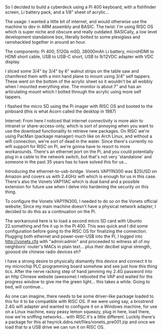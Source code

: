 So I decided to build a cyberdeck using a Pi 400 keyboard, with a fishfinder screen, Li battery pack, and a 1/8" sheet of acrylic...

The usage: I wanted a little bit of internet, and would otherwise use the machine to dev in ARM assembly and BASIC.
The twist: I'm using RISC OS which is super niche and obscure and really outdated. 
BASICally, a low level development standalone box, literally bolted to some plexiglass and ramshackled together in around an hour.

The components: Pi 400, 512Gb mSD, 38000mAh Li battery, microHDMI to HDMI short cable, USB to USB-C short, USB to 9/12VDC adapter with VDC display.

I sliced some 3/4" by 3/4" by 6" walnut strips on the table saw and chamfered them with a mini hand plane to mount using 3/4" self tappers.
These went on the bottom of the acrylic sheet so it wouldn't be all wobbly when I mounted everything else. 
The monitor is about 7" and has an articulating mount which I bolted through the acrylic using more self tappers.

I flashed the micro SD using the Pi imager with RISC OS and booted to the pinboard (this is what Acorn called the desktop in 1987)

Internet:
From here I noticed that internet connectivity is more akin to intranet or share-access-only, which is sort of annoying when you want to use the
download functionality to retrieve new packages. On RISC we're using PacMan (package manager) much like on Arch Linux, and without a wifi connection,
we're sort of dead in the water. Since there's currently no wifi support for RISC on Pi, we're gonna have to resort to more workarounds.
There's an ethernet port on the Pi, and you could potentially plug in a cable to the network switch, but that's not very 'standalone' and 
someone in the past 35 years has to have solved this for us...

Introducing the ethernet-to-usb-bridge. Vonets VAP11N300 was $25USD on Amazon and covers us with 2.4GHz wifi which is enough for us in this case.
There's also the Vonets VAP11AC which is dual band and a possible extension for future use when I delve into hardening the security on this thing.

To configure the Vonets VAP11N300, I needed to do so on the Vonets official website; Since my main machine doesn't have a physical network adapter,
I decided to do this as a continuation on the Pi.

The workaround here is to load a second micro SD card with Ubunto 22.something and fire it up in the Pi 400. This was quick and I did some configuration before going to the RISC OS for finalizing the connection. 
Plugging both ethernet and power-over-USB into the Pi, I logged into http://vonets.cfg with "admin:admin" and proceeded to witness all of my 
neighbors' router's MACs in plain text... plus their decibel signal strength, gooood ole chinese radio devices eh?

I have a strong desire to physically dismantly this device and connect it to my microchip PLC programming board somehow and see just how this 
thing tics. After the nerve racking step of hand jamming my 2.4G password into an http Chinese website (awesome) I rebooted the VAP and waited 
for the progress window to give me the green light... this takes a while. Going to bed, will continue...

As one can imagine, there needs to be some driver-like package loaded to this for it to be compatible with RISC OS. 
If we were using say, a brostrend 2.4G wifi adapter and wanted to configure it on a Windows machine, for use on a Linux machine,
easy peasy lemon squeazy, plug in here, load there, now we're sniffing networks... with RISC it's a little different. 
Luckily there's a package for this at heyrick.ddns.net/files/vonets_pre001.zip and once we load that to a USB drive we can run it on RISC OS.









